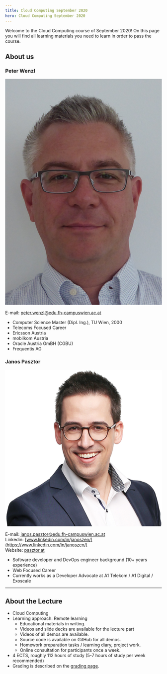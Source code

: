 ```yaml
---
title: Cloud Computing September 2020
hero: Cloud Computing September 2020
---
```


Welcome to the Cloud Computing course of September 2020! On this page you will find all learning
materials you need to learn in order to pass the course.

## About us

### Peter Wenzl

<aside>
<img src="peter-wenzl.jpg" alt="A photo of Peter Wenzl, a middle aged man with short gray hair and square glasses." />
</aside>

E-mail: [peter.wenzl@edu.fh-campuswien.ac.at](mailto:peter.wenzl@edu.fh-campuswien.ac.at)

- Computer Science Master (Dipl. Ing.), TU Wien, 2000
- Telecoms Focused Career
- Ericsson Austria
- mobilkom Austria
- Oracle Austria GmBH (CGBU)
- Frequentis AG

### Janos Pasztor

<aside>
<img src="janos-pasztor.png" alt="A photo of Janos Pasztor, a man in his thirties with short, dark brown hair and round glasses." />
</aside>

E-mail: [janos.pasztor@edu.fh-campuswien.ac.at](mailto:janos.pasztor@edu.fh-campuswien.ac.at) <br />
Linkedin: [www.linkedin.com/in/janoszen/](https://www.linkedin.com/in/janoszen/) <br />
Website: [pasztor.at](https://pasztor.at)

- Software developer and DevOps engineer background (10+ years experience)
- Web Focused Career
- Currently works as a Developer Advocate at A1 Telekom / A1 Digital / Exoscale

---

## About the Lecture

- Cloud Computing
- Learning approach: Remote learning
    - Educational materials in writing.
    - Videos and slide decks are available for the lecture part
    - Videos of all demos are available.
    - Source code is available on GitHub for all demos.
    - Homework preparation tasks / learning diary, project work.
    - Online consultation for participants once a week.
- 4 ECTS, roughly 112 hours of study (5-7 hours of study per week recommended)
- Grading is described on the [grading page](grading/index.md).

